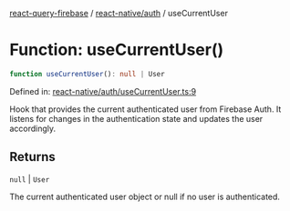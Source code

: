 [react-query-firebase](../../../modules.md) / [react-native/auth](../index.md) / useCurrentUser

# Function: useCurrentUser()

```ts
function useCurrentUser(): null | User
```

Defined in: [react-native/auth/useCurrentUser.ts:9](https://github.com/vpishuk/react-query-firebase/blob/47ed1ecd8b83d68dd4237e8eb73f6aa6dea2c1fa/react-native/auth/useCurrentUser.ts#L9)

Hook that provides the current authenticated user from Firebase Auth.
It listens for changes in the authentication state and updates the user accordingly.

## Returns

`null` \| `User`

The current authenticated user object or null if no user is authenticated.
